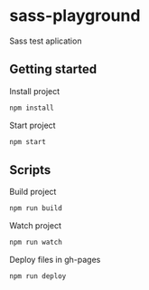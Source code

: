 # sass-playground
Sass test aplication

## Getting started
Install project
```bash
npm install
```
Start project
```bash
npm start
```

## Scripts
Build project
```bash
npm run build
```
Watch project
```bash
npm run watch
```
Deploy files in gh-pages
```bash
npm run deploy
```